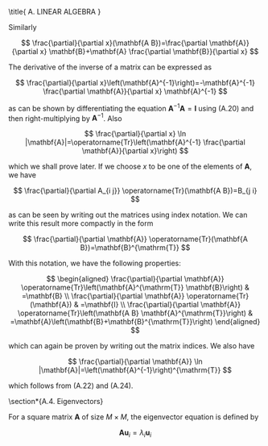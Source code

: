 \title{
A. LINEAR ALGEBRA
}

Similarly

$$
\frac{\partial}{\partial x}(\mathbf{A B})=\frac{\partial \mathbf{A}}{\partial x} \mathbf{B}+\mathbf{A} \frac{\partial \mathbf{B}}{\partial x}
$$

The derivative of the inverse of a matrix can be expressed as

$$
\frac{\partial}{\partial x}\left(\mathbf{A}^{-1}\right)=-\mathbf{A}^{-1} \frac{\partial \mathbf{A}}{\partial x} \mathbf{A}^{-1}
$$

as can be shown by differentiating the equation $\mathbf{A}^{-1} \mathbf{A}=\mathbf{I}$ using (A.20) and then right-multiplying by $\mathbf{A}^{-1}$. Also

$$
\frac{\partial}{\partial x} \ln |\mathbf{A}|=\operatorname{Tr}\left(\mathbf{A}^{-1} \frac{\partial \mathbf{A}}{\partial x}\right)
$$

which we shall prove later. If we choose $x$ to be one of the elements of $\mathbf{A}$, we have

$$
\frac{\partial}{\partial A_{i j}} \operatorname{Tr}(\mathbf{A B})=B_{j i}
$$

as can be seen by writing out the matrices using index notation. We can write this result more compactly in the form

$$
\frac{\partial}{\partial \mathbf{A}} \operatorname{Tr}(\mathbf{A B})=\mathbf{B}^{\mathrm{T}}
$$

With this notation, we have the following properties:

$$
\begin{aligned}
\frac{\partial}{\partial \mathbf{A}} \operatorname{Tr}\left(\mathbf{A}^{\mathrm{T}} \mathbf{B}\right) & =\mathbf{B} \\
\frac{\partial}{\partial \mathbf{A}} \operatorname{Tr}(\mathbf{A}) & =\mathbf{I} \\
\frac{\partial}{\partial \mathbf{A}} \operatorname{Tr}\left(\mathbf{A B} \mathbf{A}^{\mathrm{T}}\right) & =\mathbf{A}\left(\mathbf{B}+\mathbf{B}^{\mathrm{T}}\right)
\end{aligned}
$$

which can again be proven by writing out the matrix indices. We also have

$$
\frac{\partial}{\partial \mathbf{A}} \ln |\mathbf{A}|=\left(\mathbf{A}^{-1}\right)^{\mathrm{T}}
$$

which follows from (A.22) and (A.24).

\section*{A.4. Eigenvectors}

For a square matrix $\mathbf{A}$ of size $M \times M$, the eigenvector equation is defined by

$$
\mathbf{A} \mathbf{u}_{i}=\lambda_{i} \mathbf{u}_{i}
$$